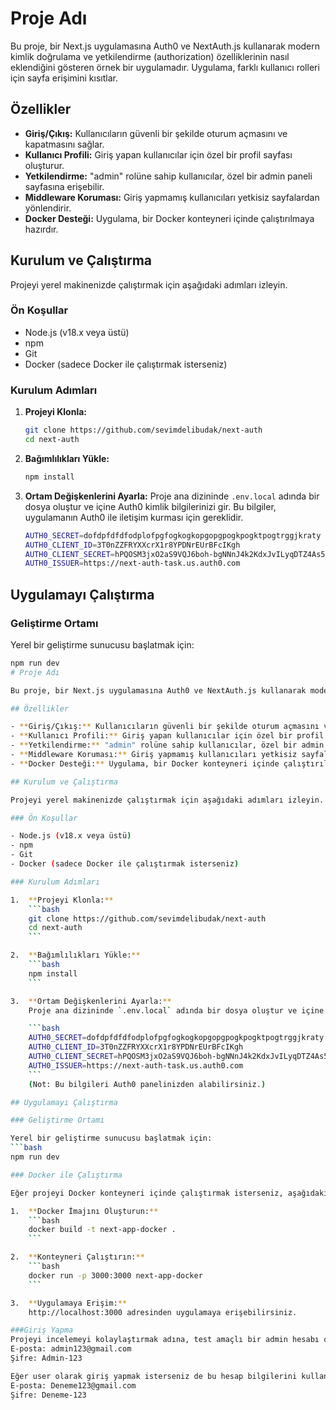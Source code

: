 # Proje Adı

Bu proje, bir Next.js uygulamasına Auth0 ve NextAuth.js kullanarak modern kimlik doğrulama ve yetkilendirme (authorization) özelliklerinin nasıl eklendiğini gösteren örnek bir uygulamadır. Uygulama, farklı kullanıcı rolleri için sayfa erişimini kısıtlar.

## Özellikler

- **Giriş/Çıkış:** Kullanıcıların güvenli bir şekilde oturum açmasını ve kapatmasını sağlar.
- **Kullanıcı Profili:** Giriş yapan kullanıcılar için özel bir profil sayfası oluşturur.
- **Yetkilendirme:** "admin" rolüne sahip kullanıcılar, özel bir admin paneli sayfasına erişebilir.
- **Middleware Koruması:** Giriş yapmamış kullanıcıları yetkisiz sayfalardan yönlendirir.
- **Docker Desteği:** Uygulama, bir Docker konteyneri içinde çalıştırılmaya hazırdır.

## Kurulum ve Çalıştırma

Projeyi yerel makinenizde çalıştırmak için aşağıdaki adımları izleyin.

### Ön Koşullar

- Node.js (v18.x veya üstü)
- npm
- Git
- Docker (sadece Docker ile çalıştırmak isterseniz)

### Kurulum Adımları

1.  **Projeyi Klonla:**
    ```bash
    git clone https://github.com/sevimdelibudak/next-auth
    cd next-auth
    ```

2.  **Bağımlılıkları Yükle:**
    ```bash
    npm install
    ```

3.  **Ortam Değişkenlerini Ayarla:**
    Proje ana dizininde `.env.local` adında bir dosya oluştur ve içine Auth0 kimlik bilgilerinizi gir. Bu bilgiler, uygulamanın Auth0 ile iletişim kurması için gereklidir.

    ```bash
    AUTH0_SECRET=dofdpfdfdfodplofpgfogkogkopgopgpogkpogktpogtrggjkraty
    AUTH0_CLIENT_ID=3T0nZZFRYXXcrX1r8YPDNrEUrBFcIKgh
    AUTH0_CLIENT_SECRET=hPQOSM3jxO2aS9VQJ6boh-bgNNnJ4k2KdxJvILyqDTZ4As5zHXJ7eKJWTa2R7nKu
    AUTH0_ISSUER=https://next-auth-task.us.auth0.com
    ```

## Uygulamayı Çalıştırma

### Geliştirme Ortamı

Yerel bir geliştirme sunucusu başlatmak için:
```bash
npm run dev
# Proje Adı

Bu proje, bir Next.js uygulamasına Auth0 ve NextAuth.js kullanarak modern kimlik doğrulama ve yetkilendirme (authorization) özelliklerinin nasıl eklendiğini gösteren örnek bir uygulamadır. Uygulama, farklı kullanıcı rolleri için sayfa erişimini kısıtlar.

## Özellikler

- **Giriş/Çıkış:** Kullanıcıların güvenli bir şekilde oturum açmasını ve kapatmasını sağlar.
- **Kullanıcı Profili:** Giriş yapan kullanıcılar için özel bir profil sayfası oluşturur.
- **Yetkilendirme:** "admin" rolüne sahip kullanıcılar, özel bir admin paneli sayfasına erişebilir.
- **Middleware Koruması:** Giriş yapmamış kullanıcıları yetkisiz sayfalardan yönlendirir.
- **Docker Desteği:** Uygulama, bir Docker konteyneri içinde çalıştırılmaya hazırdır.

## Kurulum ve Çalıştırma

Projeyi yerel makinenizde çalıştırmak için aşağıdaki adımları izleyin.

### Ön Koşullar

- Node.js (v18.x veya üstü)
- npm
- Git
- Docker (sadece Docker ile çalıştırmak isterseniz)

### Kurulum Adımları

1.  **Projeyi Klonla:**
    ```bash
    git clone https://github.com/sevimdelibudak/next-auth
    cd next-auth
    ```

2.  **Bağımlılıkları Yükle:**
    ```bash
    npm install
    ```

3.  **Ortam Değişkenlerini Ayarla:**
    Proje ana dizininde `.env.local` adında bir dosya oluştur ve içine Auth0 kimlik bilgilerinizi gir. Bu bilgiler, uygulamanın Auth0 ile iletişim kurması için gereklidir.

    ```bash
    AUTH0_SECRET=dofdpfdfdfodplofpgfogkogkopgopgpogkpogktpogtrggjkraty
    AUTH0_CLIENT_ID=3T0nZZFRYXXcrX1r8YPDNrEUrBFcIKgh
    AUTH0_CLIENT_SECRET=hPQOSM3jxO2aS9VQJ6boh-bgNNnJ4k2KdxJvILyqDTZ4As5zHXJ7eKJWTa2R7nKu
    AUTH0_ISSUER=https://next-auth-task.us.auth0.com
    ```
    (Not: Bu bilgileri Auth0 panelinizden alabilirsiniz.)

## Uygulamayı Çalıştırma

### Geliştirme Ortamı

Yerel bir geliştirme sunucusu başlatmak için:
```bash
npm run dev

### Docker ile Çalıştırma

Eğer projeyi Docker konteyneri içinde çalıştırmak isterseniz, aşağıdaki adımları izleyin.

1.  **Docker İmajını Oluşturun:**
    ```bash
    docker build -t next-app-docker .
    ```

2.  **Konteyneri Çalıştırın:**
    ```bash
    docker run -p 3000:3000 next-app-docker
    ```

3.  **Uygulamaya Erişim:**  
    http://localhost:3000 adresinden uygulamaya erişebilirsiniz.

###Giriş Yapma
Projeyi incelemeyi kolaylaştırmak adına, test amaçlı bir admin hesabı oluşturdum. Bu hesap bilgileri aşağıdadır:
E-posta: admin123@gmail.com
Şifre: Admin-123

Eğer user olarak giriş yapmak isterseniz de bu hesap bilgilerini kullanabilirsiniz.
E-posta: Deneme123@gmail.com
Şifre: Deneme-123


